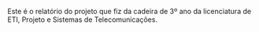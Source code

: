 Este é o relatório do projeto que fiz da cadeira de 3º ano da licenciatura de ETI, Projeto e Sistemas de Telecomunicações.
